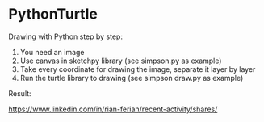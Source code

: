 # PythonTurtle
Drawing with Python step by step:

1. You need an image
2. Use canvas in sketchpy library (see simpson.py as example)
3. Take every coordinate for drawing the image, separate it layer by layer
4. Run the turtle library to drawing (see simpson draw.py as example)

Result:

https://www.linkedin.com/in/rian-ferian/recent-activity/shares/
